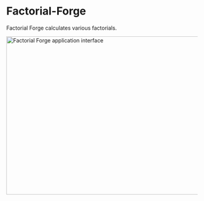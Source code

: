 # Factorial-Forge
Factorial Forge calculates various factorials.

<img width="721" height="418" alt="Factorial Forge application interface" src="https://github.com/user-attachments/assets/aa2d4463-1a4d-409e-a189-8df6de09cb90" />
